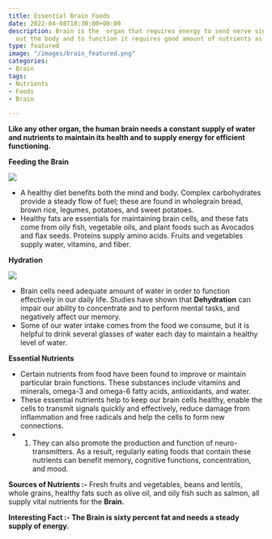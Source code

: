 ```yaml
---
title: Essential Brain Foods
date: 2022-04-08T18:30:00+00:00
description: Brain is the  organ that requires energy to send nerve signals through
  out the body and to function it requires good amount of nutrients as well.
type: featured
image: "/images/brain_featured.png"
categories:
- Brain
tags:
- Nutrients
- Foods
- Brain

---
```

**Like any other organ, the human brain needs a constant supply of water and nutrients to maintain its health and to supply energy for efficient functioning.**

**Feeding the Brain**

![](/images/brain2.jpg)

* A healthy diet benefits both the mind and body. Complex carbohydrates provide a steady flow of fuel; these are found in wholegrain bread, brown rice, legumes, potatoes, and sweet potatoes.
* Healthy fats are essentials for maintaining brain cells, and these fats come from oily fish, vegetable oils, and plant foods such as Avocados and flax seeds. Proteins supply amino acids. Fruits and vegetables supply water, vitamins, and fiber.

**Hydration**

![](/images/brain1.jpg)

* Brain cells need adequate amount of water in order to function effectively in our daily life. Studies have shown that **Dehydration** can impair our ability to concentrate and to perform mental tasks, and negatively affect our memory.
* Some of our water intake comes from the food we consume, but it is helpful to drink several glasses of water each day to maintain a healthy level of water.

**Essential Nutrients**

* Certain nutrients from food have been found to improve or maintain particular brain functions. These substances include vitamins and minerals, omega-3 and omega-6 fatty acids, antioxidants, and water.
* These essential nutrients help to keep our brain cells healthy, enable the cells to transmit signals quickly and effectively, reduce damage from inflammation and free radicals and help the cells to form new connections.
* 
  1. They can also promote the production and function of neuro-transmitters. As a result, regularly eating foods that contain these nutrients can benefit memory, cognitive functions, concentration, and mood.

**Sources of Nutrients :-** Fresh fruits and vegetables, beans and lentils, whole grains, healthy fats such as olive oil, and oily fish such as salmon, all supply vital nutrients for the **Brain.**

**Interesting Fact :- The Brain is sixty percent fat and needs a steady supply of energy.**